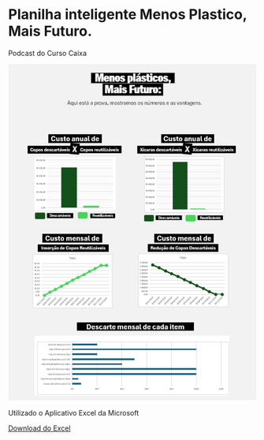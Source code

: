 # Planilha inteligente Menos Plastico, Mais Futuro.
Podcast do Curso Caixa

![Imagem Tabela](tabela.png)


Utilizado o Aplicativo Excel da Microsoft



[Download do Excel](TabelaMenosPlastico_3.xlsx)



